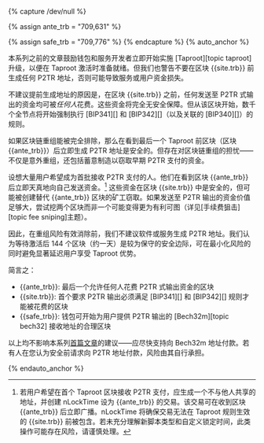 {% capture /dev/null %}


{% assign ante_trb = "709,631" %}

{% assign safe_trb = "709,776" %}
{% endcapture %}
{% auto_anchor %}

本系列之前的文章鼓励钱包和服务开发者立即开始实施 [Taproot][topic taproot] 升级，以便在 Taproot 激活时准备就绪。但我们也警告不要在区块 {{site.trb}} 前生成任何 P2TR 地址，否则可能导致服务或用户资金损失。

不建议提前生成地址的原因是，在区块 {{site.trb}} 之前，任何发送至 P2TR 式输出的资金均可被*任何人*花费。这些资金将完全无安全保障。但从该区块开始，数千个全节点将开始强制执行 [BIP341][] 和 [BIP342][]（以及关联的 [BIP340][]）的规则。

如果区块链重组能被完全排除，那么在看到最后一个 Taproot 前区块（区块 {{ante_trb}}）后立即生成 P2TR 地址是安全的。但存在对区块链重组的担忧——不仅是意外重组，还包括蓄意制造以窃取早期 P2TR 支付的资金。

设想大量用户希望成为首批接收 P2TR 支付的人。他们在看到区块 {{ante_trb}} 后立即天真地向自己发送资金。[^timelocked-trb] 这些资金在区块 {{site.trb}} 中是安全的，但可能被创建替代 {{ante_trb}} 区块的矿工窃取。如果发送至 P2TR 输出的资金价值足够大，尝试挖两个区块而非一个可能变得更为有利可图（详见[手续费狙击][topic fee sniping]主题）。

因此，在重组风险有效消除前，我们不建议软件或服务生成 P2TR 地址。我们认为等待激活后 144 个区块（约一天）是较为保守的安全边际，可在最小化风险的同时避免显著延迟用户享受 Taproot 优势。

简言之：

- {{ante_trb}}: 最后一个允许任何人花费 P2TR 式输出资金的区块
- {{site.trb}}: 首个要求 P2TR 输出必须满足 [BIP341][] 和 [BIP342][] 规则才能被花费的区块
- {{safe_trb}}: 钱包可开始为用户提供 P2TR 输出的 [Bech32m][topic bech32] 接收地址的合理区块

以上均不影响本系列[首篇文章][taproot series 1]的建议——应尽快支持向 Bech32m 地址付款。若有人在您认为安全前请求向 P2TR 地址付款，风险由其自行承担。

[^timelocked-trb]:
    若用户希望在首个 Taproot 区块接收 P2TR 支付，应生成一个不与他人共享的地址，并创建 nLockTime 设为 {{ante_trb}} 的交易。该交易可在收到区块 {{ante_trb}} 后立即广播。nLockTime 将确保交易无法在 Taproot 规则生效的 {{site.trb}} 前被包含。若未充分理解新脚本类型和自定义锁定时间，此类操作可能存在风险，请谨慎处理。

[news139 st]: /zh/newsletters/2021/03/10/#taproot-activation-discussion
[taproot series 1]: /zh/preparing-for-taproot/#bech32m-发送支持
{% endauto_anchor %}
